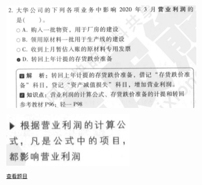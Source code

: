 ![](c33afcfd17d332db6091c28b7da57050.png)

![](52dcf643ac5e6c29f1fcc694d39c2f66.png)

[查看题目](../考前模拟测试题（1）.md#4472-不定项)

